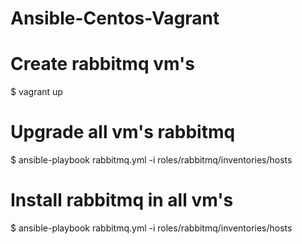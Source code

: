 # Ansible-Centos-Vagrant

# Create rabbitmq vm's
$ vagrant up 

# Upgrade all vm's rabbitmq
$ ansible-playbook rabbitmq.yml -i roles/rabbitmq/inventories/hosts

# Install rabbitmq in all vm's
$ ansible-playbook rabbitmq.yml -i roles/rabbitmq/inventories/hosts